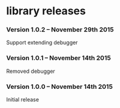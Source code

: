# library releases #

### Version 1.0.2 – November 29th 2015 ###

Support extending debugger

### Version 1.0.1 – November 14th 2015 ###

Removed debugger

### Version 1.0.0 – November 14th 2015 ###

Initial release
